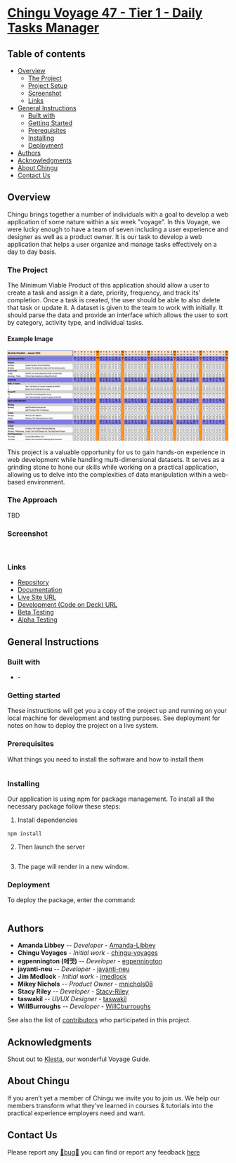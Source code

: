 # [Chingu Voyage 47 - Tier 1 - Daily Tasks Manager](https://github.com/chingu-voyages/v47-tier1-team-04)

## Table of contents

- [Overview](#overview)
  - [The Project](#the-project)
  - [Project Setup](#project-setup)
  - [Screenshot](#screenshot)
  - [Links](#links)
- [General Instructions](#general-instructions)
  - [Built with](#built-with)
  - [Getting Started](#getting-started)
  - [Prerequisites](#Prerequisites)
  - [Installing](#installing)
  - [Deployment](#deployment)
- [Authors](#authors)
- [Acknowledgments](#acknowledgments)
- [About Chingu](#about-chingu)
- [Contact Us](#contact-us)

## Overview
Chingu brings together a number of individuals with a goal to develop a web application of some nature within a six week "voyage". In this Voyage, we were lucky enough to have a team of seven including a user experience and designer as well as a product owner. It is our task to develop a web application that helps a user organize and manage tasks effectively on a day to day basis.
### The Project
The Minimum Viable Product of this application should allow a user to create a task and assign it a date, priority, frequency, and track its' completion. Once a task is created, the user should be able to also delete that task or update it. A dataset is given to the team to work with initially. It should parse the data and provide an interface which allows the user to sort by category, activity type, and individual tasks.

#### Example Image
![Example daily task productivity tool](./assets/daily_productivity_sample_ui.png)

This project is a valuable opportunity for us to gain hands-on experience in web development while handling multi-dimensional datasets. It serves as a grinding stone to hone our skills while working on a practical application, allowing us to delve into the complexities of data manipulation within a web-based environment.

### The Approach
TBD
### Screenshot

![]()

### Links

- [Repository](https://github.com/chingu-voyages/v47-tier1-team-04)
- [Documentation](https://chingu-voyages.github.io/v47-tier1-team-04/)
- [Live Site URL](https://v47-tier1-team-04.netlify.app/)
- [Development (Code on Deck) URL](https://v47-tier1-team-04-dev.netlify.app/)
- [Beta Testing](https://v47-tier1-team-04-beta.netlify.app/)
- [Alpha Testing](https://v47-tier1-team-04-alpha.netlify.app/)

## General Instructions

### Built with

- []() -

### Getting started

These instructions will get you a copy of the project up and running on your local machine for development and testing purposes. See deployment for notes on how to deploy the project on a live system.

### Prerequisites

What things you need to install the software and how to install them

```

```

### Installing

Our application is using npm for package management. To install all the necessary package follow these steps:

1. Install dependencies

```
npm install
```

2. Then launch the server

```

```

3. The page will render in a new window.

### Deployment

To deploy the package, enter the command:

```

```

## Authors

- **Amanda Libbey** -- _Developer_ - [Amanda-Libbey](https://github.com/Amanda-Libbey)
- **Chingu Voyages** - _Initial work_ - [chingu-voyages](https://github.com/chingu-voyages)
- **egpennington (애멧)** -- _Developer_ - [egpennington](https://github.com/egpennington)
- **jayanti-neu** -- _Developer_ - [jayanti-neu](https://github.com/jayanti-neu)
- **Jim Medlock** - _Initial work_ - [jmedlock](https://github.com/jdmedlock)
- **Mikey Nichols** -- _Product Owner_ - [mnichols08](https://github.com/mnichols08)
- **Stacy Riley** -- _Developer_ - [Stacy-Riley](https://github.com/Stacy-Riley)
- **taswakil** -- _UI/UX Designer_ - [taswakil](https://github.com/taswakil)
- **WillBurroughs** -- _Developer_ - [WillCburroughs](https://github.com/WillCBurroughs)


See also the list of [contributors](./CONTRIBUTORS.md) who participated in this project.

## Acknowledgments
Shout out to [Klesta](https://github.com/klezi10), our wonderful Voyage Guide.

## About Chingu

If you aren’t yet a member of Chingu we invite you to join us. We help our members transform what they’ve learned in courses & tutorials into the practical experience employers need and want.

## Contact Us

Please report any [🐛bug🐛](https://github.com/chingu-voyages/v47-tier1-team-04/issues/new?assignees=&labels=bug&projects=&template=bug-report-template.md) you can find or report any feedback [here](#)
